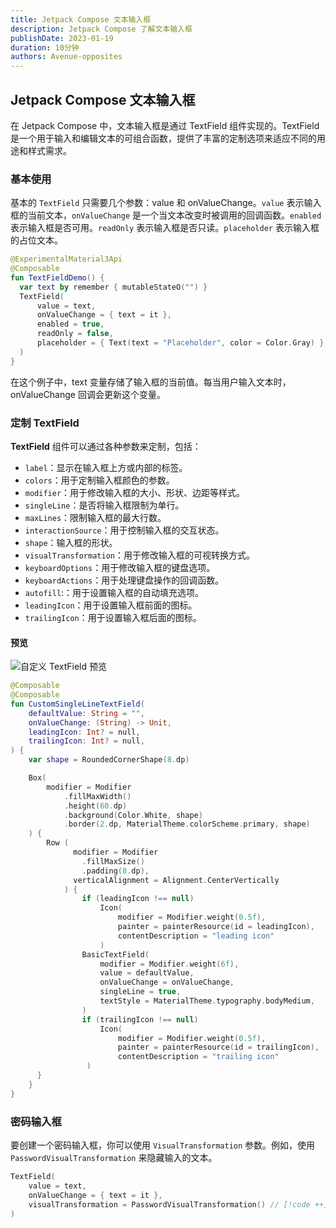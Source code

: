 ```yaml
---
title: Jetpack Compose 文本输入框
description: Jetpack Compose 了解文本输入框
publishDate: 2023-01-19
duration: 10分钟
authors: Avenue-opposites
---
```


## Jetpack Compose 文本输入框

在 Jetpack Compose 中，文本输入框是通过 TextField 组件实现的。TextField 是一个用于输入和编辑文本的可组合函数，提供了丰富的定制选项来适应不同的用途和样式需求。

### 基本使用

基本的 `TextField` 只需要几个参数：value 和 onValueChange。`value` 表示输入框的当前文本，`onValueChange` 是一个当文本改变时被调用的回调函数。`enabled` 表示输入框是否可用。`readOnly` 表示输入框是否只读。`placeholder` 表示输入框的占位文本。

```kotlin
@ExperimentalMaterial3Api
@Composable
fun TextFieldDemo() {
  var text by remember { mutableStateO("") }
  TextField(
      value = text,
      onValueChange = { text = it },
      enabled = true,
      readOnly = false,
      placeholder = { Text(text = "Placeholder", color = Color.Gray) },
  )
}
```

在这个例子中，text 变量存储了输入框的当前值。每当用户输入文本时，onValueChange 回调会更新这个变量。

### 定制 TextField

**TextField** 组件可以通过各种参数来定制，包括：
- `label`：显示在输入框上方或内部的标签。
- `colors`：用于定制输入框颜色的参数。
- `modifier`：用于修改输入框的大小、形状、边距等样式。
- `singleLine`：是否将输入框限制为单行。
- `maxLines`：限制输入框的最大行数。
- `interactionSource`：用于控制输入框的交互状态。
- `shape`：输入框的形状。
- `visualTransformation`：用于修改输入框的可视转换方式。
- `keyboardOptions`：用于修改输入框的键盘选项。
- `keyboardActions`：用于处理键盘操作的回调函数。
- `autofill`:：用于设置输入框的自动填充选项。
- `leadingIcon`：用于设置输入框前面的图标。
- `trailingIcon`：用于设置输入框后面的图标。

#### 预览

![自定义 TextField 预览](/images/note/custom-text-field-preview.png)

```kotlin
@Composable
@Composable
fun CustomSingleLineTextField(
    defaultValue: String = "",
    onValueChange: (String) -> Unit,
    leadingIcon: Int? = null,
    trailingIcon: Int? = null,
) {
    var shape = RoundedCornerShape(8.dp)

    Box(
        modifier = Modifier
            .fillMaxWidth()
            .height(60.dp)
            .background(Color.White, shape)
            .border(2.dp, MaterialTheme.colorScheme.primary, shape)
    ) {
        Row (
              modifier = Modifier
                .fillMaxSize()
                .padding(8.dp),
              verticalAlignment = Alignment.CenterVertically
            ) {
                if (leadingIcon !== null)
                    Icon(
                        modifier = Modifier.weight(0.5f),
                        painter = painterResource(id = leadingIcon),
                        contentDescription = "leading icon"
                    )
                BasicTextField(
                    modifier = Modifier.weight(6f),
                    value = defaultValue,
                    onValueChange = onValueChange,
                    singleLine = true,
                    textStyle = MaterialTheme.typography.bodyMedium,
                )
                if (trailingIcon !== null)
                    Icon(
                        modifier = Modifier.weight(0.5f),
                        painter = painterResource(id = trailingIcon),
                        contentDescription = "trailing icon"
                 )
      }
    }
}
```

### 密码输入框

要创建一个密码输入框，你可以使用 `VisualTransformation` 参数。例如，使用 `PasswordVisualTransformation` 来隐藏输入的文本。

```kotlin
TextField(
    value = text,
    onValueChange = { text = it },
    visualTransformation = PasswordVisualTransformation() // [!code ++]
)
```